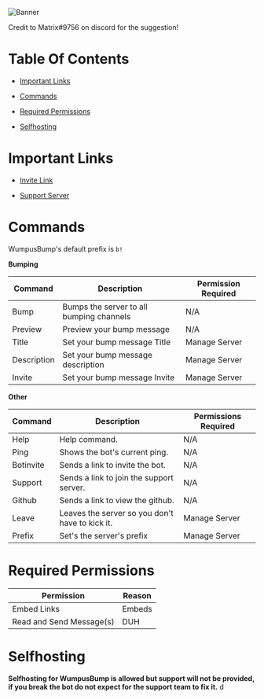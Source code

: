 ![Banner](https://cdn.discordapp.com/attachments/600914805619949588/606282898491834369/WumpusComputer606282794632609893_WumpusBump.png)

Credit to Matrix#9756 on discord for the suggestion!
# Table Of Contents
- [Important Links](https://github.com/xPolar/WumpusBump#important-links)

- [Commands](https://github.com/xPolar/WumpusBump#commands)

- [Required Permissions](https://github.com/xPolar/WumpusBump#required-permissions)

- [Selfhosting](https://github.com/xPolar/WumpusBump#selfhosting)

# Important Links
- [Invite Link](https://discordapp.com/api/oauth2/authorize?client_id=606029148162490369&permissions=8&scope=bot)

- [Support Server](https://discord.gg/tjA5ssJ)

# Commands
WumpusBump's default prefix is `b!`

**Bumping**

| Command | Description | Permission Required |
| ------- | ----------- | ------------------- |
| Bump | Bumps the server to all bumping channels | N/A |
| Preview | Preview your bump message | N/A |
| Title | Set your bump message Title | Manage Server |
| Description | Set your bump message description | Manage Server |
| Invite | Set your bump message Invite | Manage Server |

**Other**

| Command | Description | Permissions Required |
| ------- | ----------- | -------------------- |
| Help | Help command. | N/A |
| Ping | Shows the bot's current ping. | N/A |
| Botinvite | Sends a link to invite the bot. | N/A |
| Support | Sends a link to join the support server. | N/A |
| Github | Sends a link to view the github. | N/A |
| Leave | Leaves the server so you don't have to kick it. | Manage Server |
| Prefix | Set's the server's prefix | Manage Server |

# Required Permissions
| Permission | Reason |
| ---------- | ------ |
| Embed Links | Embeds |
| Read and Send Message(s) | DUH |

# Selfhosting
**Selfhosting for WumpusBump is allowed but support will not be provided, if you break the bot do not expect for the support team to fix it.**
d
